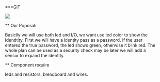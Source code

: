 
***GIF

![](https://github.com/Maxi0427/ESE519_lab2b/blob/main/bread.gif)

** Our Poposal:

Basiclly we will use both led and I/O, we want use led color to show the idendtity.
First we will have a identity pass as a password. 
If the user entered the true password, the led shows green, otherwise it blink red. 
The whole plan can be used as a security check may be later we will add a sensor to expand the identity. 

** Component require

leds and resistors, breadboard and wires.

